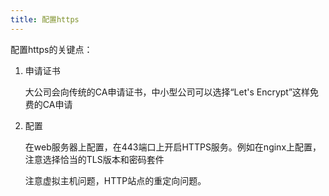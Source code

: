 ```yaml
---
title: 配置https
---
```


配置https的关键点：

1. 申请证书

    大公司会向传统的CA申请证书，中小型公司可以选择“Let's Encrypt”这样免费的CA申请

2. 配置

    在web服务器上配置，在443端口上开启HTTPS服务。例如在nginx上配置，注意选择恰当的TLS版本和密码套件

    注意虚拟主机问题，HTTP站点的重定向问题。